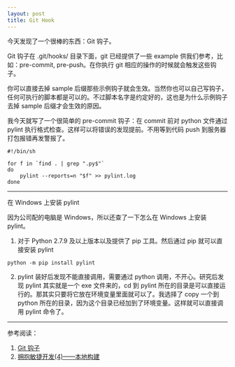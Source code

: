 ```yaml
---
layout: post
title: Git Hook
---
```


今天发现了一个很棒的东西：Git 钩子。

Git 钩子在 .git/hooks/ 目录下面，git 已经提供了一些 example 供我们参考，比如：pre-commit, pre-push。在你执行 git 相应的操作的时候就会触发这些钩子。

你可以直接去掉 sample 后缀那些示例钩子就会生效。当然你也可以自己写钩子，任何可执行的脚本都是可以的。不过脚本名字是约定好的，这也是为什么示例钩子去掉 sample 后缀才会生效的原因。

我今天就写了一个很简单的 pre-commit 钩子：在 commit 前对 python 文件通过 pylint 执行格式检查。这样可以将错误的发现提前。不用等到代码 push 到服务器打包报错再发警报了。

```shell
#!/bin/sh

for f in `find . | grep ".py$"`
do
    pylint --reports=n "$f" >> pylint.log
done
```

---

在 Windows 上安装 pylint

因为公司配的电脑是 Windows，所以还查了一下怎么在 Windows 上安装 pylint。

1. 对于 Python 2.7.9 及以上版本以及提供了 pip 工具。然后通过 pip 就可以直接安装 pylint
```
python -m pip install pylint
```
2. pylint 装好后发现不能直接调用，需要通过 python 调用，不开心。研究后发现 pylint 其实就是一个 exe 文件来的，cd 到 pylint 所在的目录是可以直接运行的。那其实只要将它放在环境变量里面就可以了。我选择了 copy 一个到 python 所在的目录，因为这个目录已经加到了环境变量。这样就可以直接调用 pylint 命令了。

---

参考阅读：
1. [Git 钩子](https://www.git-scm.com/book/zh/v2/%E8%87%AA%E5%AE%9A%E4%B9%89-Git-Git-%E9%92%A9%E5%AD%90)
2. [拥抱敏捷开发(4)——本地构建](http://zhangxiaoyang.me/categories/embrace-agile-development/embrace-agile-development-4.html)
